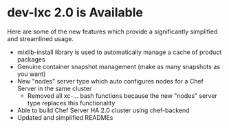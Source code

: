 # dev-lxc 2.0 is Available

Here are some of the new features which provide a significantly simplified and streamlined usage.

* mixlib-install library is used to automatically manage a cache of product packages
* Genuine container snapshot management (make as many snapshots as you want)
* New "nodes" server type which auto configures nodes for a Chef Server in the same cluster
  * Removed all xc-... bash functions because the new "nodes" server type replaces this functionality
* Able to build Chef Server HA 2.0 cluster using chef-backend
* Updated and simplified READMEs
